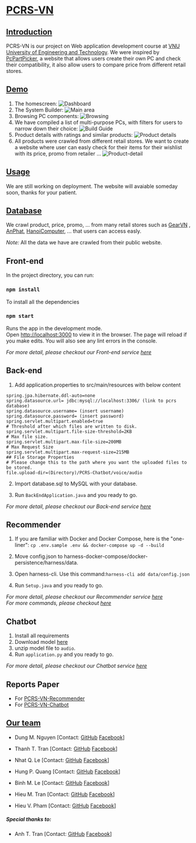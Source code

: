 # [PCRS-VN](name)

## [Introduction](#introduction)

PCRS-VN is our project on Web application development course
at [VNU University of Engineering and Technology](http://uet.vnu.edu.vn/). We were inspired
by [PcPartPicker](http://pcpartpicker.com), a website that allows users create their own PC and check their
compatibility, it also allow users to compare price from different retail stores.

## [Demo](demo)

1. The homescreen:
   ![Dashboard](images/dashboard.png)
2. The System Builder:
   ![Main area](images/build-pc.png)
3. Browsing PC components:
   ![Browsing](images/browse-product.png)
4. We have compiled a list of multi-purpose PCs, with filters for users to narrow down their choice:
   ![Build Guide](images/build-guide.png)
5. Product details with ratings and similar products:
   ![Product details](images/product-details.png)
6. All products were crawled from different retail stores. We want to create a website where user can easly check for their items for their wishlist with its price, promo from retailer ...
   ![Product-detail](images/retailers.png)

## [Usage](usage)
We are still working on deployment.
The website will avaiable someday soon, thanks for your patient.

## [Database](data)

We crawl product, price, promo, ... from many retail stores such as [GearVN](https://gearvn.com/)
, [AnPhat](https://www.anphatpc.com.vn/), [HanoiComputer](https://www.hanoicomputer.vn/), ... that users can access
easly.

*Note:* All the data we have are crawled from their public website.

## Front-end

In the project directory, you can run:

### `npm install`
To install all the dependencies


### `npm start`

Runs the app in the development mode.\
Open [http://localhost:3000](http://localhost:3000) to view it in the browser.
The page will reload if you make edits.
You will also see any lint errors in the console.

*For more detail, please checkout our Front-end service [here](https://github.com/amaggat/PCRS-VN-Frontend)*


## Back-end

1. Add application.properties to src/main/resources with below content

```
spring.jpa.hibernate.ddl-auto=none
spring.datasource.url= jdbc:mysql://localhost:3306/ (link to pcrs database)
spring.datasource.username= (insert username)
spring.datasource.password= (insert password)
spring.servlet.multipart.enabled=true
# Threshold after which files are written to disk.
spring.servlet.multipart.file-size-threshold=2KB
# Max file size.
spring.servlet.multipart.max-file-size=200MB
# Max Request Size
spring.servlet.multipart.max-request-size=215MB
## File Storage Properties
# Please change this to the path where you want the uploaded files to be stored.
file.upload-dir=(Directory)/PCRS-Chatbot/voice/audio
```


2. Import database.sql to MySQL with your database.

3. Run ```BackEndApplication.java``` and you ready to go.


*For more detail, please checkout our Back-end service [here](https://github.com/amaggat/PCRS-VN-Backend)*


## Recommender
1. If you are familiar with Docker and Docker Compose, here is the "one-liner": ```cp .env.sample .env && docker-compose up -d --build```

2. Move config.json to harness-docker-compose/docker-persistence/harness/data.
3. Open harness-cli. Use this command:```harness-cli add data/config.json```
4. Run ```Setup.java``` and you ready to go.

*For more detail, please checkout our Recommender service [here](https://github.com/amaggat/PCRS-VN-Recommender)* \
*For more commands, please checkout [here](https://actionml.com/docs/h_ur_queries)*

## Chatbot
1. Install all requirements
2. Download model [here](https://vnueduvn-my.sharepoint.com/:u:/g/personal/18021174_vnu_edu_vn/EQNAlpZkoWRPjRaIPuiuiN4Bp3koFNhOUNwlvxDm9a2mcQ?e=UzmNUn)
3. unzip model file to ```audio```.
4. Run ```application.py``` and you ready to go.

*For more detail, please checkout our Chatbot service [here](https://github.com/amaggat/PCRS-VN-Chatbot)*

## Reports Paper
- For [PCRS-VN-Recommender](https://drive.google.com/file/d/1FF7BnB3xGzwmwUg_lM3AqHw3QOUW7_Uh/view?usp=sharing)
- For [PCRS-VN-Chatbot](https://drive.google.com/file/d/1xkb2A-W0y1YMv8oYvhhVtV7a5a1koHwZ/view?usp=sharing)


## [Our team](team)
- Dung M. Nguyen
  [Contact: [GitHub](https://github.com/manhdung20112000) [Facebook](https://www.facebook.com/nmd2000)]

- Thanh T. Tran
  [Contact: [GitHub](https://github.com/amaggat) [Facebook](https://www.facebook.com/messages/t/100005149897099)]

- Nhat Q. Le
  [Contact: [GitHub](https://github.com/fuzeless) [Facebook](https://www.facebook.com/fuzeless)]

- Hung P. Quang
  [Contact: [GitHub](https://github.com/heor2807) [Facebook](https://www.facebook.com/srw.king)]

- Binh M. Le
  [Contact: [GitHub](https://github.com/LukeShrek) [Facebook](https://www.facebook.com/luke.shrek)]
  
- Hieu M. Tran
  [Contact: [GitHub](https://github.com/hieutm211) [Facebook](https://www.facebook.com/hieutm211x)]

- Hieu V. Pham
  [Contact: [GitHub](https://github.com/hieuphamjr) [Facebook](https://www.facebook.com/HieuPhamJR11)]

##### *Special thanks to:*
- Anh T. Tran
  [Contact: [GitHub](https://github.com/zzNuAzz) [Facebook](https://www.facebook.com/SoNguyenTo216/)]


